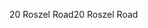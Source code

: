 <span data-ttu-id="bccd2-101">20 Roszel Road</span><span class="sxs-lookup"><span data-stu-id="bccd2-101">20 Roszel Road</span></span>
